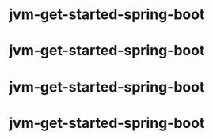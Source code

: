 # jvm-get-started-spring-boot
# jvm-get-started-spring-boot
# jvm-get-started-spring-boot
# jvm-get-started-spring-boot
